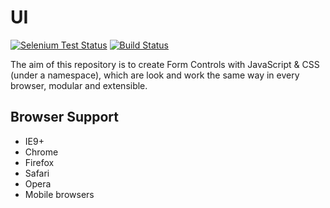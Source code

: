 # UI
[![Selenium Test Status](https://saucelabs.com/buildstatus/gdotdesign)](https://saucelabs.com/u/gdotdesign)
[![Build Status](https://travis-ci.org/gdotdesign/mui.png?branch=master)](https://travis-ci.org/gdotdesign/mui)

The aim of this repository is to create Form Controls with JavaScript & CSS (under a namespace), which are look and work the same way in every browser, modular and extensible.

## Browser Support
* IE9+
* Chrome
* Firefox
* Safari
* Opera
* Mobile browsers
